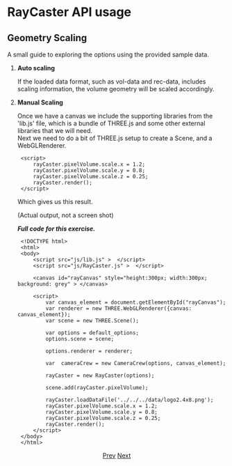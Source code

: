 RayCaster API usage
===================

Geometry Scaling
----------------


A small guide to exploring the options using the provided sample data.

1. **Auto scaling**

    If the loaded data format, such as vol-data and rec-data, includes
    scaling information, the volume geometry will be scaled accordingly.
    
2. **Manual Scaling**

    Once we have a canvas we include the supporting libraries from the 'lib.js' file, 
    which is a bundle of THREE.js and some other external libraries that we will need.   
    Next we need to do a bit of THREE.js setup to create a Scene, and a WebGLRenderer.

        <script>
            rayCaster.pixelVolume.scale.x = 1.2;
            rayCaster.pixelVolume.scale.y = 0.8;
            rayCaster.pixelVolume.scale.z = 0.25;
            rayCaster.render();
        </script>
        
    Which gives us this result. 
    
    <canvas id="rayCanvas" style="height:300px; width:300px; background: grey" ></canvas>
    
    (Actual output, not a screen shot)
   
    ***Full code for this exercise.***

        <!DOCTYPE html> 
        <html> 
        <body> 
            <script src="js/lib.js" >  </script>
            <script src="js/RayCaster.js" >  </script>

            <canvas id="rayCanvas" style="height:300px; width:300px; background: grey" > </canvas>

            <script>
                var canvas_element = document.getElementById("rayCanvas");
                var renderer = new THREE.WebGLRenderer({canvas: canvas_element});
                var scene = new THREE.Scene();

                var options = default_options;
                options.scene = scene;
  
                options.renderer = renderer;

                var  cameraCrew = new CameraCrew(options, canvas_element);

                rayCaster = new RayCaster(options);

                scene.add(rayCaster.pixelVolume);

                rayCaster.loadDataFile('../../../data/logo2.4x8.png');           
                rayCaster.pixelVolume.scale.x = 1.2;
                rayCaster.pixelVolume.scale.y = 0.8;
                rayCaster.pixelVolume.scale.z = 0.25;
                rayCaster.render();   
            </script>   
        </body> 
        </html> 


<p style="text-align:center">
    <a href="./api_use_1.1.html">Prev</a>
    <a href="./api_use_1.3.html">Next</a>
</p>

<script src="../../../js/lib.js"  ></script>
<script src="../../../js/RayCaster.js"></script>
<script>
    var canvas_element = document.getElementById("rayCanvas");
    var renderer = new THREE.WebGLRenderer({canvas: canvas_element});
    var scene = new THREE.Scene();

    var options = default_options;
    options.scene = scene;
    options.URLroot="../../../";
    options.renderer = renderer;

    var  cameraCrew = new CameraCrew(options, canvas_element);

    rayCaster = new RayCaster(options);

    scene.add(rayCaster.pixelVolume);

    rayCaster.loadDataFile('../../../data/logo2.4x8.png');           
    rayCaster.pixelVolume.scale.x = 1.2;
    rayCaster.pixelVolume.scale.y = 0.8;
    rayCaster.pixelVolume.scale.z = 0.25;
    rayCaster.render();
</script>